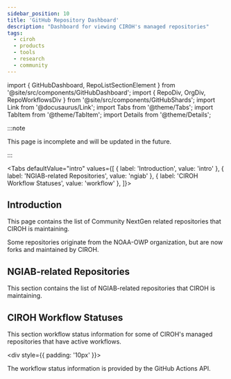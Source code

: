 ```yaml
---
sidebar_position: 10
title: 'GitHub Repository Dashboard'
description: "Dashboard for viewing CIROH's managed repositories"
tags:
  - ciroh
  - products
  - tools
  - research
  - community
---
```


import { GitHubDashboard, RepoListSectionElement } from '@site/src/components/GitHubDashboard';
import { RepoDiv, OrgDiv, RepoWorkflowsDiv } from '@site/src/components/GitHubShards';
import Link from '@docusaurus/Link';
import Tabs from '@theme/Tabs';
import TabItem from '@theme/TabItem';
import Details from '@theme/Details';

:::note

This page is incomplete and will be updated in the future.

:::

<!-- # GitHub Repository Dashboard -->
<!--
  Heading is provided by the "title:" field in the front matter.
 -->

<Tabs
  defaultValue="intro"
  values={[
    { label: 'Introduction', value: 'intro' },
    { label: 'NGIAB-related Repositories', value: 'ngiab' },
    { label: 'CIROH Workflow Statuses', value: 'workflow' },
  ]}>
  <TabItem value="intro">
    <h2>Introduction</h2>
    <p>This page contains the list of Community NextGen related repositories that CIROH is maintaining.</p>
    <p>Some repositories originate from the NOAA-OWP organization, but are now forks and maintained by CIROH.</p>
    <OrgDiv org_name="CIROH-UA" />
  </TabItem>
  <TabItem value="ngiab">
    <h2>NGIAB-related Repositories</h2>
    <p>This section contains the list of NGIAB-related repositories that CIROH is maintaining.</p>
    <RepoListSectionElement
      org_name="CIROH-UA"
      repo_list="NGIAB_data_preprocess, NGIAB-CloudInfra, NGIAB-HPCInfra, ngiab-client, ngiab-teehr, ngiab_cal, ngen-datastream, ngiab-website, training-NGIAB-101"
    />
  </TabItem>
  <TabItem value="workflow">
    <h2>CIROH Workflow Statuses</h2>
    <p>This section workflow status information for some of CIROH's managed repositories that have active workflows.</p>
    <div style={{ padding: '10px' }}>
      <RepoWorkflowsDiv
        org_name="CIROH-UA"
        repo_name="NGIAB_data_preprocess"
        />
      <RepoWorkflowsDiv
        org_name="CIROH-UA"
        repo_name="NGIAB-CloudInfra"
        />
      <RepoWorkflowsDiv
        org_name="CIROH-UA"
        repo_name="NGIAB-HPCInfra"
        />
      <RepoWorkflowsDiv
        org_name="CIROH-UA"
        repo_name="ngiab-client"
        />
      <RepoWorkflowsDiv
        org_name="CIROH-UA"
        repo_name="ngiab-teehr"
        />
      <RepoWorkflowsDiv
        org_name="CIROH-UA"
        repo_name="ngen-datastream"
        />
      <RepoWorkflowsDiv
        org_name="CIROH-UA"
        repo_name="ngen"
        />
      <RepoWorkflowsDiv
        org_name="CIROH-UA"
        repo_name="t-route"
        />
      <RepoWorkflowsDiv
        org_name="CIROH-UA"
        repo_name="lstm"
        />
    </div>
    <p>The workflow status information is provided by the GitHub Actions API.</p>
  </TabItem>
</Tabs>
